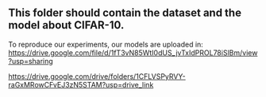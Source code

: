 ## This folder should contain the dataset and the model about CIFAR-10.
To reproduce our experiments, our models are uploaded in:
https://drive.google.com/file/d/1fT3vN85WtI0dUS_jvTxIdPROL78iSlBm/view?usp=sharing

https://drive.google.com/drive/folders/1CFLVSPyRVY-raGxMRowCFvEJ3zN5STAM?usp=drive_link
